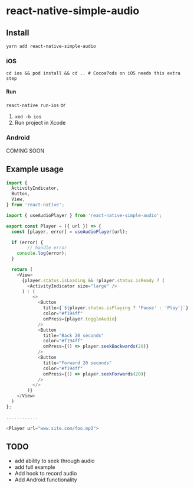 # react-native-simple-audio

## Install
`yarn add react-native-simple-audio`

### iOS
`cd ios && pod install && cd .. # CocoaPods on iOS needs this extra step`

#### Run
`react-native run-ios`
or
1. `xed -b ios`
2. Run project in Xcode

### Android

COMING SOON

## Example usage
```javascript
import {
  ActivityIndicator,
  Button,
  View,
} from 'react-native';

import { useAudioPlayer } from 'react-native-simple-audio';

export const Player = ({ url }) => {
  const [player, error] = useAudioPlayer(url);

  if (error) {
		// handle error
    console.log(error);
  }

  return (
    <View>
      {player.status.isLoading && !player.status.isReady ? (
        <ActivityIndicator size="large" />
      ) : (
          <>
            <Button
              title={`${player.status.isPlaying ? 'Pause' : 'Play'}`}
              color="#f194ff"
              onPress={player.toggleAudio}
            />
            <Button
              title="Back 20 seconds"
              color="#f194ff"
              onPress={() => player.seekBackwards(20)}
            />
            <Button
              title="Forward 20 seconds"
              color="#f194ff"
              onPress={() => player.seekForwards(20)}
            />
          </>
        )}
    </View>
  )
};

............

<Player url="www.site.com/foo.mp3">
```


## TODO
- add ability to seek through audio
- add full example
- Add hook to record audio
- Add Android functionality
